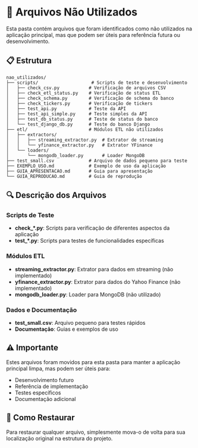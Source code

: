 # 📁 Arquivos Não Utilizados

Esta pasta contém arquivos que foram identificados como não utilizados na aplicação principal, mas que podem ser úteis para referência futura ou desenvolvimento.

## 📋 Estrutura

```
nao_utilizados/
├── scripts/                    # Scripts de teste e desenvolvimento
│   ├── check_csv.py           # Verificação de arquivos CSV
│   ├── check_etl_status.py    # Verificação de status ETL
│   ├── check_schema.py        # Verificação de schema do banco
│   ├── check_tickers.py       # Verificação de tickers
│   ├── test_api.py            # Teste da API
│   ├── test_api_simple.py     # Teste simples da API
│   ├── test_db_status.py      # Teste de status do banco
│   └── test_django_db.py      # Teste do banco Django
├── etl/                       # Módulos ETL não utilizados
│   ├── extractors/
│   │   ├── streaming_extractor.py  # Extrator de streaming
│   │   └── yfinance_extractor.py   # Extrator YFinance
│   └── loaders/
│       └── mongodb_loader.py       # Loader MongoDB
├── test_small.csv             # Arquivo de dados pequeno para teste
├── EXEMPLO_USO.md             # Exemplo de uso da aplicação
├── GUIA_APRESENTACAO.md       # Guia para apresentação
└── GUIA_REPRODUCAO.md         # Guia de reprodução
```

## 🔍 Descrição dos Arquivos

### Scripts de Teste
- **check_*.py**: Scripts para verificação de diferentes aspectos da aplicação
- **test_*.py**: Scripts para testes de funcionalidades específicas

### Módulos ETL
- **streaming_extractor.py**: Extrator para dados em streaming (não implementado)
- **yfinance_extractor.py**: Extrator para dados do Yahoo Finance (não implementado)
- **mongodb_loader.py**: Loader para MongoDB (não utilizado)

### Dados e Documentação
- **test_small.csv**: Arquivo pequeno para testes rápidos
- **Documentação**: Guias e exemplos de uso

## ⚠️ Importante

Estes arquivos foram movidos para esta pasta para manter a aplicação principal limpa, mas podem ser úteis para:
- Desenvolvimento futuro
- Referência de implementação
- Testes específicos
- Documentação adicional

## 🔄 Como Restaurar

Para restaurar qualquer arquivo, simplesmente mova-o de volta para sua localização original na estrutura do projeto. 